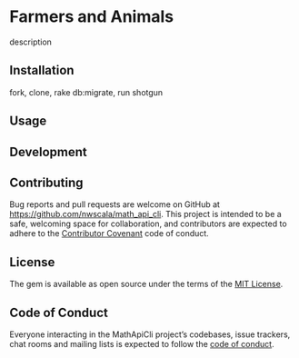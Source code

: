 # Farmers and Animals

description

## Installation
fork, clone, rake db:migrate, run shotgun

## Usage



## Development



## Contributing

Bug reports and pull requests are welcome on GitHub at https://github.com/nwscala/math_api_cli. This project is intended to be a safe, welcoming space for collaboration, and contributors are expected to adhere to the [Contributor Covenant](http://contributor-covenant.org) code of conduct.

## License

The gem is available as open source under the terms of the [MIT License](https://opensource.org/licenses/MIT).

## Code of Conduct

Everyone interacting in the MathApiCli project’s codebases, issue trackers, chat rooms and mailing lists is expected to follow the [code of conduct](https://github.com/[USERNAME]/math_api_cli/blob/master/CODE_OF_CONDUCT.md).